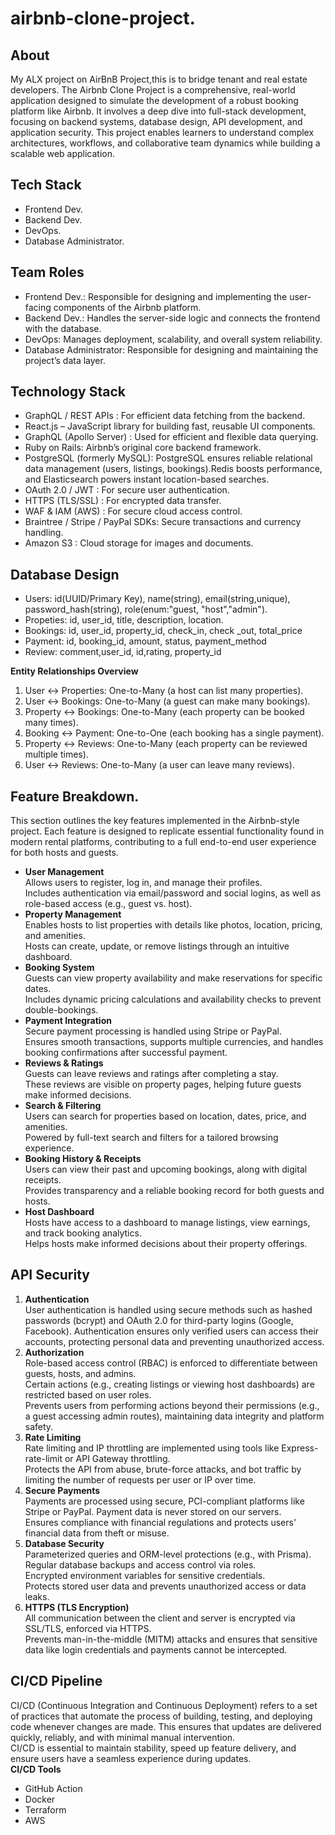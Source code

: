 # airbnb-clone-project.
## About
My ALX project on AirBnB Project,this is to bridge tenant and real estate developers.
The Airbnb Clone Project is a comprehensive, real-world application designed to simulate the development of a robust booking platform like Airbnb. It involves a deep dive into full-stack development, focusing on backend systems, database design, API development, and application security. This project enables learners to understand complex architectures, workflows, and collaborative team dynamics while building a scalable web application.
## Tech Stack
+ Frontend Dev.  
+ Backend Dev.  
+ DevOps.  
+ Database Administrator.  
## Team Roles
+ Frontend Dev.: Responsible for designing and implementing the user-facing components of the Airbnb platform.  
+ Backend Dev.: Handles the server-side logic and connects the frontend with the database.  
+ DevOps:  Manages deployment, scalability, and overall system reliability. 
+ Database Administrator: Responsible for designing and maintaining the project’s data layer.  
## Technology Stack  
+ GraphQL / REST APIs : For efficient data fetching from the backend.  
+ React.js – JavaScript library for building fast, reusable UI components.  
+ GraphQL (Apollo Server) : Used for efficient and flexible data querying.  
+ Ruby on Rails: Airbnb’s original core backend framework.  
+ PostgreSQL (formerly MySQL): PostgreSQL ensures reliable relational data management (users, listings, bookings).Redis boosts performance, and Elasticsearch powers instant location-based searches.  
+ OAuth 2.0 / JWT : For secure user authentication.  
+ HTTPS (TLS/SSL) : For encrypted data transfer.   
+ WAF & IAM (AWS) : For secure cloud access control.  
+ Braintree / Stripe / PayPal SDKs: Secure transactions and currency handling.  
+ Amazon S3 : Cloud storage for images and documents.  
## Database Design
+ Users: id(UUID/Primary Key), name(string), email(string,unique), password_hash(string), role(enum:"guest, "host","admin").
+ Propeties: id, user_id, title, description, location.
+ Bookings: id, user_id, property_id, check_in, check _out, total_price
+ Payment: id, booking_id, amount, status, payment_method
+ Review: comment,user_id, id,rating, property_id

__Entity Relationships Overview__  
1. User ↔️ Properties: One-to-Many (a host can list many properties).  
2. User ↔️ Bookings: One-to-Many (a guest can make many bookings).  
3. Property ↔️ Bookings: One-to-Many (each property can be booked many times).  
4. Booking ↔️ Payment: One-to-One (each booking has a single payment).  
5. Property ↔️ Reviews: One-to-Many (each property can be reviewed multiple times).  
6. User ↔️ Reviews: One-to-Many (a user can leave many reviews).
## Feature Breakdown.  
This section outlines the key features implemented in the Airbnb-style project. Each feature is designed to replicate essential functionality found in modern rental platforms, contributing to a full end-to-end user experience for both hosts and guests.  
+ __User Management__  
Allows users to register, log in, and manage their profiles.  
Includes authentication via email/password and social logins, as well as role-based access (e.g., guest vs. host).  
+ __Property Management__   
Enables hosts to list properties with details like photos, location, pricing, and amenities.  
Hosts can create, update, or remove listings through an intuitive dashboard.  
+ __Booking System__   
Guests can view property availability and make reservations for specific dates.  
Includes dynamic pricing calculations and availability checks to prevent double-bookings.  
+ __Payment Integration__  
Secure payment processing is handled using Stripe or PayPal.  
Ensures smooth transactions, supports multiple currencies, and handles booking confirmations after successful payment.  
+ __Reviews & Ratings__  
Guests can leave reviews and ratings after completing a stay.  
These reviews are visible on property pages, helping future guests make informed decisions.  
+ __Search & Filtering__  
Users can search for properties based on location, dates, price, and amenities.  
Powered by full-text search and filters for a tailored browsing experience.  
+ __Booking History & Receipts__  
Users can view their past and upcoming bookings, along with digital receipts.  
Provides transparency and a reliable booking record for both guests and hosts.  
+ __Host Dashboard__  
Hosts have access to a dashboard to manage listings, view earnings, and track booking analytics.  
Helps hosts make informed decisions about their property offerings.  
## API Security  
1. __Authentication__  
User authentication is handled using secure methods such as hashed passwords (bcrypt) and OAuth 2.0 for third-party logins (Google, Facebook).  Authentication ensures only verified users can access their accounts, protecting personal data and preventing unauthorized access.
2. __Authorization__  
Role-based access control (RBAC) is enforced to differentiate between guests, hosts, and admins.  
Certain actions (e.g., creating listings or viewing host dashboards) are restricted based on user roles.  
Prevents users from performing actions beyond their permissions (e.g., a guest accessing admin routes), maintaining data integrity and platform safety.
3. __Rate Limiting__  
Rate limiting and IP throttling are implemented using tools like Express-rate-limit or API Gateway throttling.  
Protects the API from abuse, brute-force attacks, and bot traffic by limiting the number of requests per user or IP over time.
4. __Secure Payments__  
Payments are processed using secure, PCI-compliant platforms like Stripe or PayPal. Payment data is never stored on our servers.  
Ensures compliance with financial regulations and protects users' financial data from theft or misuse.
5. __Database Security__  
Parameterized queries and ORM-level protections (e.g., with Prisma).  
Regular database backups and access control via roles.  
Encrypted environment variables for sensitive credentials.  
Protects stored user data and prevents unauthorized access or data leaks.
6. __HTTPS (TLS Encryption)__  
All communication between the client and server is encrypted via SSL/TLS, enforced via HTTPS.  
Prevents man-in-the-middle (MITM) attacks and ensures that sensitive data like login credentials and payments cannot be intercepted.
## CI/CD Pipeline  
CI/CD (Continuous Integration and Continuous Deployment) refers to a set of practices that automate the process of building, testing, and deploying code whenever changes are made. This ensures that updates are delivered quickly, reliably, and with minimal manual intervention.  
CI/CD is essential to maintain stability, speed up feature delivery, and ensure users have a seamless experience during updates.  
__CI/CD Tools__  
+ GitHub Action
+ Docker
+ Terraform
+ AWS


